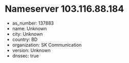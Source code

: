 # Nameserver 103.116.88.184

* as_number: 137883
* name: Unknown
* city: Unknown
* country: BD
* organization: SK Communication
* version: Unknown
* dnssec: true
